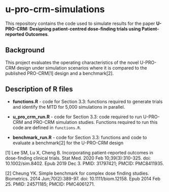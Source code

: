 # u-pro-crm-simulations
This repository contains the code used to simulate results for the paper **U-PRO-CRM: Designing patient-centred dose-finding trials using Patient-reported Outcomes**. 

## Background 
This project evaluates the operating characteristics of the novel U-PRO-CRM design under simulation scenarios where it is compared to the published PRO-CRM[1] design and a benchmark[2]. 

## Description of R files
* **functions.R** - code for Section 3.3: functions required to generate trials and identify the MTD for 5,000 simulations in parallel. 
  
* **u_pro_crm_run.R** - code for Section 3.3: code required to run U-PRO-CRM and PRO-CRM simulation studies. Functions required to run this code are defined in `functions.R`.

* **benchmark_run.R** - code for Section 3.3: functions and code to evaluate a benchmark[2] for the U-PRO-CRM design

[1] Lee SM, Lu X, Cheng B. Incorporating patient-reported outcomes in dose-finding clinical trials. Stat Med. 2020 Feb 10;39(3):310-325. doi: 10.1002/sim.8402. Epub 2019 Dec 3. PMID: 31797421; PMCID: PMC8411935.

[2] Cheung YK. Simple benchmark for complex dose finding studies. Biometrics. 2014 Jun;70(2):389-97. doi: 10.1111/biom.12158. Epub 2014 Feb 25. PMID: 24571185; PMCID: PMC4061271.
